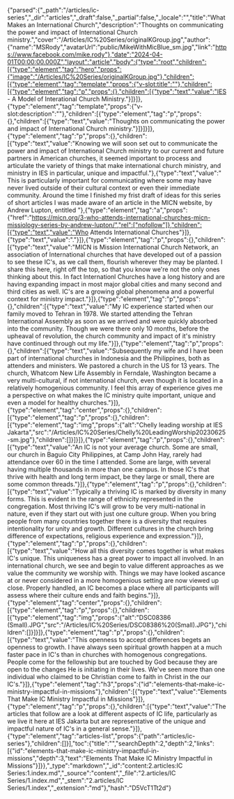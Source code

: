 {"parsed":{"_path":"/articles/ic-series","_dir":"articles","_draft":false,"_partial":false,"_locale":"","title":"What Makes an International Church","description":"Thoughts on communicating the power and impact of International Church ministry.","cover":"/Articles/IC%20Series/originalKGroup.jpg","author":{"name":"MSRody","avatarUrl":"public/MikeWithMicBlue_sm.jpg","link":"https://www.facebook.com/mike.rody"},"date":"2024-04-01T00:00:00.000Z","layout":"article","body":{"type":"root","children":[{"type":"element","tag":"hero","props":{"image":"/Articles/IC%20Series/originalKGroup.jpg"},"children":[{"type":"element","tag":"template","props":{"v-slot:title":""},"children":[{"type":"element","tag":"p","props":{},"children":[{"type":"text","value":"IES - A Model of Interational Church Ministry."}]}]},{"type":"element","tag":"template","props":{"v-slot:description":""},"children":[{"type":"element","tag":"p","props":{},"children":[{"type":"text","value":"Thoughts on communicating the power and impact of International Church ministry."}]}]}]},{"type":"element","tag":"p","props":{},"children":[{"type":"text","value":"Knowing we will soon set out to communicate the power and impact of International Church ministry to our current and future partners in American churches, it seemed important to process and articulate the variety of things that make international church ministry, and ministry in IES in particular, unique and impactful."},{"type":"text","value":" This is particularly important for communicating where some may have never lived outside of their cultural context or even their immediate community. Around the time I finished my frist draft of ideas for this series of short articles I was made aware of an article in the MICN website, by Andrew Lupton, entitled "},{"type":"element","tag":"a","props":{"href":"https://micn.org/3-who-attends-international-churches-micn-missiology-series-by-andrew-lupton/","rel":["nofollow"]},"children":[{"type":"text","value":"Who Attends International Churches"}]},{"type":"text","value":"."}]},{"type":"element","tag":"p","props":{},"children":[{"type":"text","value":"MICN is Mission International Church Network, an association of International churches that have developed out of a passion to see these IC's, as we call them, flourish wherever they may be planted. I share this here, right off the top, so that you know we're not the only ones thinking about this. In fact Internationl Churches have a long history and are having expanding impact in most major global cities and many second and third cities as well. IC's are a growing global phenomena and a powerful context for ministry impact."}]},{"type":"element","tag":"p","props":{},"children":[{"type":"text","value":"My IC experience started when our family moved to Tehran in 1978. We started attending the Tehran International Assembly as soon as we arrived and were quickly absorbed into the community. Though we were there only 10 months, before the upheaval of revolution, the church community and impact of it's ministry have continued through out my life."}]},{"type":"element","tag":"p","props":{},"children":[{"type":"text","value":"Subsequently my wife and I have been part of international churches in Indonesia and the Philippines, both as attenders and ministers. We pastored a church in the US for 13 years. The church, Whatcom New Life Assembly in Ferndale, Washington became a very multi-cultural, if not international church, even though it is located in a relatively homogenious community. I feel this array of experience gives me a perspective on what makes the IC ministry quite important, unique and even a model for healthy churches."}]},{"type":"element","tag":"center","props":{},"children":[{"type":"element","tag":"p","props":{},"children":[{"type":"element","tag":"img","props":{"alt":"Chelly leading worship at IES Jakarta","src":"/Articles/IC%20Series/Chelly%20LeadingWorship20230625-sm.jpg"},"children":[]}]}]},{"type":"element","tag":"p","props":{},"children":[{"type":"text","value":"An IC is not your average church. Some are small, our church in Baguio City Philippines, at Camp John Hay, rarely had attendance over 60 in the time I attended. Some are large, with several having multiple thousands in more than one campus. In those IC's that thrive with health and long term impact, be they large or small, there are some common threads."}]},{"type":"element","tag":"p","props":{},"children":[{"type":"text","value":"Typically a thriving IC is marked by diversity in many forms. This is evident in the range of ethnicity represented in the congregation. Most thriving IC's will grow to be very multi-national in nature, even if they start out with just one culture group. When you bring people from many countries together there is a diversity that requires intentionality for unity and growth. Different cultures in the church bring difference of expectations, religious experience and expression."}]},{"type":"element","tag":"p","props":{},"children":[{"type":"text","value":"How all this diversity comes together is what makes IC's unique. This uniqueness has a great power to impact all involved. In an international church, we see and begin to value different approaches as we value the community we worship with. Things we may have looked ascance at or never considered in a more homogenious setting are now viewed up close. Properly handled, an IC becomes a place where all participants will assess where their culture ends and faith begins."}]},{"type":"element","tag":"center","props":{},"children":[{"type":"element","tag":"p","props":{},"children":[{"type":"element","tag":"img","props":{"alt":"DSC08386 (Small).JPG","src":"/Articles/IC%20Series/DSC08386%20(Small).JPG"},"children":[]}]}]},{"type":"element","tag":"p","props":{},"children":[{"type":"text","value":"This openness to accept differences begets an openness to growth. I have always seen spiritual growth happen at a much faster pace in IC's than in churches with homogenous congregations. People come for the fellowship but are touched by God because they are open to the changes He is initiating in their lives. We've seen more than one individual who claimed to be Christian come to faith in Christ in the our IC's."}]},{"type":"element","tag":"h3","props":{"id":"elements-that-make-ic-ministry-impactful-in-missions"},"children":[{"type":"text","value":"Elements That Make IC Ministry Impactful in Missions"}]},{"type":"element","tag":"p","props":{},"children":[{"type":"text","value":"The articles that follow are a look at different aspects of IC life, particularly as we live it here at IES Jakarta but are representative of the unique and impactful nature of IC's in a general sense."}]},{"type":"element","tag":"articles-list","props":{"path":"articles/ic-series"},"children":[]}],"toc":{"title":"","searchDepth":2,"depth":2,"links":[{"id":"elements-that-make-ic-ministry-impactful-in-missions","depth":3,"text":"Elements That Make IC Ministry Impactful in Missions"}]}},"_type":"markdown","_id":"content:2.articles:IC Series:1.index.md","_source":"content","_file":"2.articles/IC Series/1.index.md","_stem":"2.articles/IC Series/1.index","_extension":"md"},"hash":"D5VcT1Tt2d"}